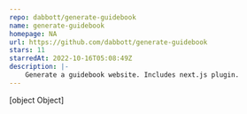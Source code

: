 ```yaml
---
repo: dabbott/generate-guidebook
name: generate-guidebook
homepage: NA
url: https://github.com/dabbott/generate-guidebook
stars: 11
starredAt: 2022-10-16T05:08:49Z
description: |-
    Generate a guidebook website. Includes next.js plugin.
---
```


[object Object]
